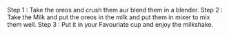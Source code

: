 Step 1 : Take the oreos and crush them aur blend them in a blender.
Step 2 : Take the Milk and put the oreos in the milk and put them in  mixer to mix them well.
Step 3 : Put it in your Favouriate cup and enjoy the milkshake.